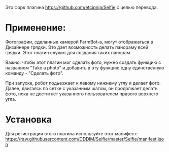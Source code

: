 Это форк плагина https://github.com/etcipnja/Selfie с целью перевода.

# Применение:

Фотографии, сделанные камерой FarmBot-а, могут отображаться в Дизайнере грядки. Это дает возможность делать панораму всей грядки. Этот плагин служит для создания таких панорам.

Важно: чтобы этот плагин мог сделать фото, нужно создать функцию с названием "Take a photo" и добавить в эту функцию одну единственную команду - "Сделать фото". 

При запуске, робот подьезжает к левому нижнему углу и делает фото. Далее, двигаясь по сетке с указанным шагом, он продолжает делать фото, пока не достигнет указанного пользователем правого верхнего угла.


# Установка

Для регистрации этого плагина используйте этот манифест: https://raw.githubusercontent.com/DDDIM/Selfie/master/Selfie/manifest.json
